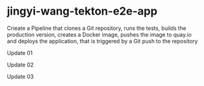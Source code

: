 # jingyi-wang-tekton-e2e-app
Crieate a Pipeline that clones a Git repository, runs the tests, builds the production version, creates a Docker image, pushes the image to quay.io and deploys the application, that is triggered by a Git push to the repository

Update 01

Update 02

Update 03
